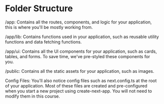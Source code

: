 # Folder Structure

/app: Contains all the routes, components, and logic for your application, this is where you'll be mostly working from.

/app/lib: Contains functions used in your application, such as reusable utility functions and data fetching functions.

/app/ui: Contains all the UI components for your application, such as cards, tables, and forms. To save time, we've pre-styled these components for you.

/public: Contains all the static assets for your application, such as images.

Config Files: You'll also notice config files such as next.config.ts at the root of your application. Most of these files are created and pre-configured when you start a new project using create-next-app. You will not need to modify them in this course.
